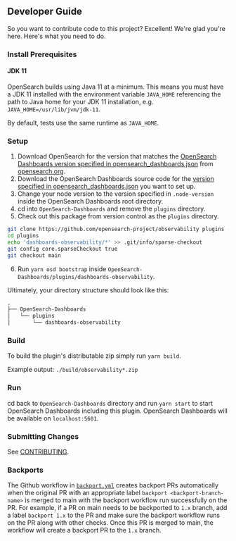 ## Developer Guide

So you want to contribute code to this project? Excellent! We're glad you're here. Here's what you need to do.

### Install Prerequisites

#### JDK 11

OpenSearch builds using Java 11 at a minimum. This means you must have a JDK 11
installed with the environment variable `JAVA_HOME` referencing the path to Java home
for your JDK 11 installation, e.g. `JAVA_HOME=/usr/lib/jvm/jdk-11`.

By default, tests use the same runtime as `JAVA_HOME`.

### Setup

1. Download OpenSearch for the version that matches the [OpenSearch Dashboards version specified in opensearch_dashboards.json](./dashboards-observability/opensearch_dashboards.json#L3) from [opensearch.org](https://opensearch.org/downloads.html).
1. Download the OpenSearch Dashboards source code for the [version specified in opensearch_dashboards.json](./dashboards-observability/opensearch_dashboards.json#L3) you want to set up.
1. Change your node version to the version specified in `.node-version` inside the OpenSearch Dashboards root directory.
1. cd into `OpenSearch-Dashboards` and remove the `plugins` directory.
1. Check out this package from version control as the `plugins` directory.
```bash
git clone https://github.com/opensearch-project/observability plugins --no-checkout
cd plugins
echo 'dashboards-observability/*' >> .git/info/sparse-checkout
git config core.sparseCheckout true
git checkout main
```
6. Run `yarn osd bootstrap` inside `OpenSearch-Dashboards/plugins/dashboards-observability`.

Ultimately, your directory structure should look like this:

```md
.
├── OpenSearch-Dashboards
│   └── plugins
│       └── dashboards-observability
```

### Build

To build the plugin's distributable zip simply run `yarn build`.

Example output: `./build/observability*.zip`

### Run

cd back to `OpenSearch-Dashboards` directory and run `yarn start` to start OpenSearch Dashboards including this plugin. OpenSearch Dashboards will be available on `localhost:5601`.

### Submitting Changes

See [CONTRIBUTING](CONTRIBUTING.md).

### Backports

The Github workflow in [`backport.yml`](.github/workflows/backport.yml) creates backport PRs automatically when the original PR
with an appropriate label `backport <backport-branch-name>` is merged to main with the backport workflow run successfully on the
PR. For example, if a PR on main needs to be backported to `1.x` branch, add a label `backport 1.x` to the PR and make sure the
backport workflow runs on the PR along with other checks. Once this PR is merged to main, the workflow will create a backport PR
to the `1.x` branch.
